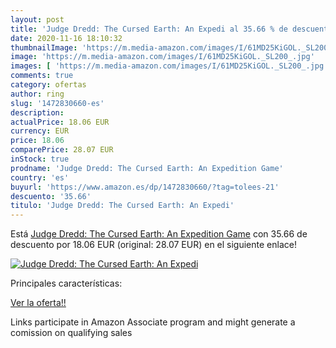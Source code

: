 ```yaml
---
layout: post
title: 'Judge Dredd: The Cursed Earth: An Expedi al 35.66 % de descuento'
date: 2020-11-16 18:10:32
thumbnailImage: 'https://m.media-amazon.com/images/I/61MD25KiGOL._SL200_.jpg'
image: 'https://m.media-amazon.com/images/I/61MD25KiGOL._SL200_.jpg'
images: [ 'https://m.media-amazon.com/images/I/61MD25KiGOL._SL200_.jpg' ]
comments: true
category: ofertas
author: ring
slug: '1472830660-es'
description:
actualPrice: 18.06 EUR
currency: EUR
price: 18.06
comparePrice: 28.07 EUR
inStock: true
prodname: 'Judge Dredd: The Cursed Earth: An Expedition Game'
country: 'es'
buyurl: 'https://www.amazon.es/dp/1472830660/?tag=tolees-21'
descuento: '35.66'
titulo: 'Judge Dredd: The Cursed Earth: An Expedi'
---
```


Está [Judge Dredd: The Cursed Earth: An Expedition Game](https://www.amazon.es/dp/1472830660/?tag=tolees-21) con 35.66 de descuento por 18.06 EUR (original: 28.07 EUR) en el siguiente enlace!

[![Judge Dredd: The Cursed Earth: An Expedi](https://m.media-amazon.com/images/I/61MD25KiGOL._SL200_.jpg)](https://www.amazon.es/dp/1472830660/?tag=tolees-21)

Principales características:


[Ver la oferta!!](https://www.amazon.es/dp/1472830660/?tag=tolees-21)

Links participate in Amazon Associate program and might generate a comission on qualifying sales


